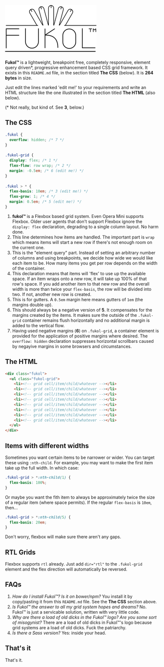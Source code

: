 # ![Fukol Grid System](logo.png)

**Fukol&trade;** is a lightweight, breakpoint free, completely responsive, element query driven\*, progressive enhancement based CSS grid framework. It exists in this `README.md` file, in the section titled **The CSS** (below). It is **264 bytes** in size.  

Just edit the lines marked 'edit me!' to your requirements and write an HTML structure like the one illustrated in the section titled **The HTML** (also below).

(\* Not really, but kind of. See **3**, below.)

## The CSS

```css
.fukol {
  overflow: hidden; /* 7 */
}

.fukol-grid {
  display: flex; /* 1 */
  flex-flow: row wrap; /* 2 */
  margin: -0.5em; /* 6 (edit me!) */
}

.fukol > * {
  flex-basis: 10em; /* 3 (edit me!) */
  flex-grow: 1; /* 4 */
  margin: 0.5em; /* 5 (edit me!) */
}
```

1. **fukol&trade;** is a Flexbox based grid system. Even Opera Mini supports Flexbox. Older user agents that don't support Flexbox ignore the `display: flex` declaration, degrading to a single column layout. No harm done.
2. This line determines how items are handled. The important part is `wrap` which means items will start a new row if there's not enough room on the current one.
3. This is the "element query" part. Instead of setting an arbitrary number of columns and using breakpoints, we decide how wide we would like each item to be. How many items you get per row depends on the width of the container.
4. This declaration means that items will 'flex' to use up the available space. If an item wraps onto a new row, it will take up 100% of that row's space. If you add another item to that new row and the overall width is more than twice your `flex-basis`, the row will be divided into two. If not, another new row is created.
5. This is for gutters. A `0.5em` margin here means gutters of `1em` (the margins double up).
6. This should always be a negative version of **5**. It compensates for the margins created by the items. It makes sure the outside of the `.fukol-grid` container remains flush horizontally and no additional margin is added to the vertical flow.
7. Having used negative margins (**6**) on `.fukol-grid`, a container element is provided for the application of positive margins where desired. The `overflow: hidden` declaration suppresses horizontal scrollbars caused by negayive margins in some browsers and circumstances.

## The HTML

```html
<div class="fukol">
  <ul class="fukol-grid">
    <li><!-- grid cell/item/child/whatever --></li>
    <li><!-- grid cell/item/child/whatever --></li>
    <li><!-- grid cell/item/child/whatever --></li>
    <li><!-- grid cell/item/child/whatever --></li>
    <li><!-- grid cell/item/child/whatever --></li>
    <li><!-- grid cell/item/child/whatever --></li>
    <li><!-- grid cell/item/child/whatever --></li>
    <li><!-- grid cell/item/child/whatever --></li>
  </ul>
</div>
```

## Items with different widths

Sometimes you want certain items to be narrower or wider. You can target these using `:nth-child`. For example, you may want to make the first item take up the full width. In which case:

```css
.fukol-grid > *:nth-child(1) {
  flex-basis: 100%;
}
```

Or maybe you want the fith item to always be approximately twice the size of a regular item (where space permits). If the regular `flex-basis` is `10em`, then&hellip;

```css
.fukol-grid > *:nth-child(5) {
  flex-basis: 20em;
}
```

Don't worry, flexbox will make sure there aren't any gaps.

## RTL Grids

Flexbox supports `rtl` already. Just add `dir="rtl"` to the `.fukol-grid` element and the flex direction will automatically be reversed.

## FAQs

1. *How do I install Fukol&trade;? Is it on bower/npm?* You install it by copy/pasting it from this `README.md` file. See the **The CSS** section above.
2. *Is Fukol&trade; the answer to all my grid system hopes and dreams?* No. Fukol&trade; is just a servicable solution, written with very little code.
3. *Why are there a load of old dicks in the Fukol&trade; logo? Are you some sort of misogynist?* There are a load of old dicks in Fukol&trade;'s logo because grid systems are a load of old dicks. Fuck the patriarchy.
4. *Is there a Sass version?* Yes: inside your head.

## That's it

That's it.
